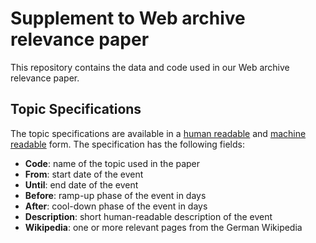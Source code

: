 # Supplement to Web archive relevance paper #

This repository contains the data and code used in our Web archive relevance paper.

## Topic Specifications ##

The topic specifications are available in a [human readable](topics.md) and [machine readable](topics.tsv) form. The specification has the following fields:

- **Code**: name of the topic used in the paper
- **From**: start date of the event
- **Until**: end date of the event
- **Before**: ramp-up phase of the event in days
- **After**: cool-down phase of the event in days
- **Description**: short human-readable description of the event
- **Wikipedia**: one or more relevant pages from the German Wikipedia
